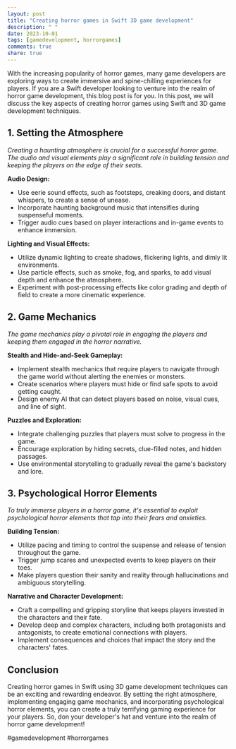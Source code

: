 ```yaml
---
layout: post
title: "Creating horror games in Swift 3D game development"
description: " "
date: 2023-10-01
tags: [gamedevelopment, horrorgames]
comments: true
share: true
---
```


With the increasing popularity of horror games, many game developers are exploring ways to create immersive and spine-chilling experiences for players. If you are a Swift developer looking to venture into the realm of horror game development, this blog post is for you. In this post, we will discuss the key aspects of creating horror games using Swift and 3D game development techniques.

## 1. Setting the Atmosphere

*Creating a haunting atmosphere is crucial for a successful horror game. The audio and visual elements play a significant role in building tension and keeping the players on the edge of their seats.*

**Audio Design:**
- Use eerie sound effects, such as footsteps, creaking doors, and distant whispers, to create a sense of unease.
- Incorporate haunting background music that intensifies during suspenseful moments.
- Trigger audio cues based on player interactions and in-game events to enhance immersion.

**Lighting and Visual Effects:**
- Utilize dynamic lighting to create shadows, flickering lights, and dimly lit environments.
- Use particle effects, such as smoke, fog, and sparks, to add visual depth and enhance the atmosphere.
- Experiment with post-processing effects like color grading and depth of field to create a more cinematic experience.

## 2. Game Mechanics

*The game mechanics play a pivotal role in engaging the players and keeping them engaged in the horror narrative.*

**Stealth and Hide-and-Seek Gameplay:**
- Implement stealth mechanics that require players to navigate through the game world without alerting the enemies or monsters.
- Create scenarios where players must hide or find safe spots to avoid getting caught.
- Design enemy AI that can detect players based on noise, visual cues, and line of sight.

**Puzzles and Exploration:**
- Integrate challenging puzzles that players must solve to progress in the game.
- Encourage exploration by hiding secrets, clue-filled notes, and hidden passages.
- Use environmental storytelling to gradually reveal the game's backstory and lore.

## 3. Psychological Horror Elements

*To truly immerse players in a horror game, it's essential to exploit psychological horror elements that tap into their fears and anxieties.*

**Building Tension:**
- Utilize pacing and timing to control the suspense and release of tension throughout the game.
- Trigger jump scares and unexpected events to keep players on their toes.
- Make players question their sanity and reality through hallucinations and ambiguous storytelling.

**Narrative and Character Development:**
- Craft a compelling and gripping storyline that keeps players invested in the characters and their fate.
- Develop deep and complex characters, including both protagonists and antagonists, to create emotional connections with players.
- Implement consequences and choices that impact the story and the characters' fates.

## Conclusion

Creating horror games in Swift using 3D game development techniques can be an exciting and rewarding endeavor. By setting the right atmosphere, implementing engaging game mechanics, and incorporating psychological horror elements, you can create a truly terrifying gaming experience for your players. So, don your developer's hat and venture into the realm of horror game development!

#gamedevelopment #horrorgames
